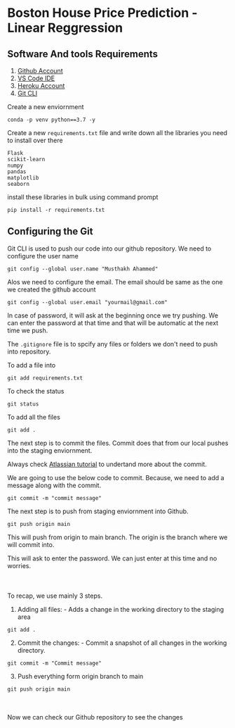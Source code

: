 # Boston House Price Prediction - Linear Reggression

## Software And tools Requirements

1. [Github Account](https://github.com)
2. [VS Code IDE](https://code.visualstudio.com/)
3. [Heroku Account](https://heroku.com)
4. [Git CLI](https://git-scm.com/downloads)


Create a new enviornment
```
conda -p venv python==3.7 -y
```

Create a new ```requirements.txt``` file and write down all the libraries you need to install over there
```
Flask
scikit-learn
numpy
pandas
matplotlib
seaborn
```
install these libraries in bulk using command prompt
```
pip install -r requirements.txt
```
## Configuring the Git
Git CLI is used to push our code into our github repository.
We need to configure the user name
```
git config --global user.name "Musthakh Ahammed"
```
Alos we need to configure the email. The email should be same as the one we created the github account
```
git config --global user.email "yourmail@gmail.com"
```
In case of password, it will ask at the beginning once we try pushing. We can enter the password at that time and that will be automatic at the next time we push.

The ```.gitignore``` file is to spcify any files or folders we don't need to push into repository. 

To add a file into
```
git add requirements.txt
```
To check the status
```
git status
```
To add all the files
```
git add .
```
The next step is to commit the files. 
Commit does that from our local pushes into the staging enviornment.

Always check [Atlassian tutorial](https://www.atlassian.com/git/tutorials/saving-changes/git-commit) to undertand more about the commit.

We are going to use the below code to commit. Because, we need to add a message along with the commit.
```
git commit -m "commit message"
```
The next step is to push from staging enviornment into Github.
```
git push origin main
```
This will push from origin to main branch. The origin is the branch where we will commit into. 

This will ask to enter the password. We can just enter at this time and no worries.
<br />
<br />
<br />
<br />
To recap, we use mainly 3 steps.
1. Adding all files: - Adds a change in the working directory to the staging area
``` 
git add .
 ```
2. Commit the changes: - Commit a snapshot of all changes in the working directory.
```
git commit -m "Commit message"
```
3. Push everything form origin branch to main
```
git push origin main
```

<br />
<br />
Now we can check our Github repository to see the changes